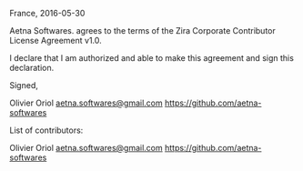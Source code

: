 France, 2016-05-30

Aetna Softwares. agrees to the terms of the Zira Corporate Contributor License Agreement v1.0.

I declare that I am authorized and able to make this agreement and sign this declaration.

Signed,

Olivier Oriol aetna.softwares@gmail.com https://github.com/aetna-softwares

List of contributors:

Olivier Oriol aetna.softwares@gmail.com https://github.com/aetna-softwares
